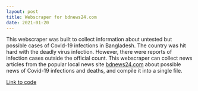 ```yaml
---
layout: post
title: Webscraper for bdnews24.com
date: 2021-01-20
---
```


This webscraper was built to collect information about untested but possible cases of Covid-19 infections in Bangladesh. The country was hit hard with the deadly virus infection. However, there were reports of infection cases outside the official count. This webscraper can collect news articles from the popular local news site <a href="https://bdnews24.com/">bdnews24.com</a> about possible news of Covid-19 infections and deaths, and compile it into a single file.

<a href="https://github.com/parvez018/webscraper_bdnews24">Link to code</a>